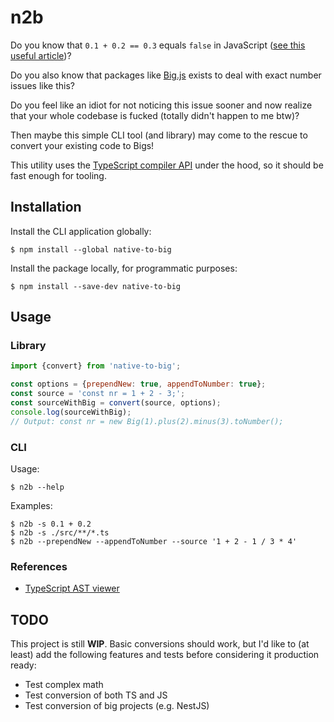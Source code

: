 # n2b
Do you know that `0.1 + 0.2 == 0.3` equals `false` in JavaScript ([see this useful article](https://www.codemag.com/article/1811041/JavaScript-Corner-Math-and-the-Pitfalls-of-Floating-Point-Numbers))?

Do you also know that packages like [Big.js](https://www.npmjs.com/package/big.js) exists to deal with exact number issues like this?

Do you feel like an idiot for not noticing this issue sooner and now realize that your whole codebase is fucked (totally didn't happen to me btw)?

Then maybe this simple CLI tool (and library) may come to the rescue to convert your existing code to Bigs!

This utility uses the [TypeScript compiler API](https://github.com/Microsoft/TypeScript/wiki/Using-the-Compiler-API) under the hood, so it should be fast enough for tooling.

## Installation
Install the CLI application globally:

`$ npm install --global native-to-big`

Install the package locally, for programmatic purposes:

`$ npm install --save-dev native-to-big`

## Usage
### Library
```js
import {convert} from 'native-to-big';

const options = {prependNew: true, appendToNumber: true};
const source = 'const nr = 1 + 2 - 3;';
const sourceWithBig = convert(source, options);
console.log(sourceWithBig); 
// Output: const nr = new Big(1).plus(2).minus(3).toNumber();
```

### CLI
Usage:

`$ n2b --help`

Examples:

```
$ n2b -s 0.1 + 0.2
$ n2b -s ./src/**/*.ts
$ n2b --prependNew --appendToNumber --source '1 + 2 - 1 / 3 * 4'
```

### References
* [TypeScript AST viewer](https://ts-ast-viewer.com)

## TODO
This project is still **WIP**. Basic conversions should work, but I'd like to (at least) add the following features and tests before considering it production ready:
- Test complex math
- Test conversion of both TS and JS
- Test conversion of big projects (e.g. NestJS)
